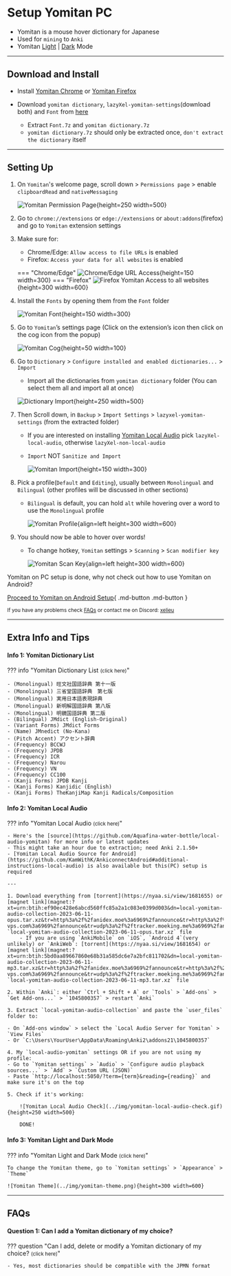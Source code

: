 # Setup Yomitan PC

- Yomitan is a mouse hover dictionary for Japanese
- Used for `mining` to `Anki`
- Yomitan [Light](../img/yomitan-light.png) | [Dark](../img/yomitan-dark.png) Mode

---

## Download and Install

- Install [Yomitan Chrome](https://chrome.google.com/webstore/detail/yomitan/likgccmbimhjbgkjambclfkhldnlhbnn) or [Yomitan Firefox](https://addons.mozilla.org/en-US/firefox/addon/yomitan/)

- Download `yomitan dictionary`, `lazyXel-yomitan-settings`(download both) and `Font` from [here](https://drive.google.com/drive/folders/1s_PdQ9HWvpDFXkh_AGGzVgqrFBGhUsbI?usp=sharing)
    - Extract `Font.7z` and `yomitan dictionary.7z`
    - `yomitan dictionary.7z` should only be extracted once, `don't extract the dictionary` itself

---

## Setting Up

1. On `Yomitan`'s welcome page, scroll down > `Permissions page` > enable `clipboardRead` and `nativeMessaging`

    ![Yomitan Permission Page](../img/yomitan-permission.png){height=250 width=500}

2. Go to `chrome://extensions` or `edge://extensions` or `about:addons`(firefox) and go to `Yomitan` extension settings

3. Make sure for:
    - Chrome/Edge: `Allow access to file URLs` is enabled
    - Firefox: `Access your data for all websites` is enabled

    === "Chrome/Edge"
        ![Chrome/Edge URL Access](../img/chromium-url-access.png){height=150 width=300}
    === "Firefox"
        ![Firefox Yomitan Access to all websites](../img/firefox-url-access.png){height=300 width=600}

4. Install the `Fonts` by opening them from the `Font` folder

    ![Yomitan Font](../img/fonts.png){height=150 width=300}

5. Go to `Yomitan`’s settings page (Click on the extension’s icon then click on the cog icon from the popup)

    ![Yomitan Cog](../img/yomitan-cog.png){height=50 width=100}

6. Go to `Dictionary` > `Configure installed and enabled dictionaries...` > `Import`
    - Import all the dictionaries from `yomitan dictionary` folder (You can select them all and import all at once)

    ![Dictionary Import](../img/yomitan-dictionary-import.png){height=250 width=500}

7. Then Scroll down, in `Backup` > `Import Settings` > `lazyxel-yomitan-settings` (from the extracted folder)
    - If you are interested on installing [Yomitan Local Audio](https://xelieu.github.io/jp-lazy-guide/setupYomitanOnPC/#yomitan-local-audio) pick `lazyXel-local-audio`, otherwise `lazyXel-non-local-audio`
    - `Import` NOT `Sanitize and Import`
    
        ![Yomitan Import](../img/yomitan-import.png){height=150 width=300}

8. Pick a profile(`Default` and `Editing`), usually between `Monolingual` and `Bilingual` (other profiles will be discussed in other sections)
    - `Bilingual` is default, you can hold `alt` while hovering over a word to use the `Monolingual` profile

        ![Yomitan Profile](../img/yomitan-profiles.png){align=left height=300 width=600}

9. You should now be able to hover over words!
    - To change hotkey, `Yomitan` settings > `Scanning` > `Scan modifier key`
    
        ![Yomitan Scan Key](../img/yomitan-scan-key.png){align=left height=300 width=600}
    

Yomitan on PC setup is done, why not check out how to use Yomitan on Android?

[Proceed to Yomitan on Android Setup](setupYomitanOnAndroid.md){ .md-button .md-button }

<small>If you have any problems check [FAQs](https://xelieu.github.io/jp-lazy-guide/setupYomitanOnPC/#faqs) or contact me on Discord: [xelieu](https://www.discordapp.com/users/719459399168426054)</small>

---

## Extra Info and Tips

#### Info 1: Yomitan Dictionary List

??? info "Yomitan Dictionary List <small>(click here)</small>"

    - (Monolingual) 旺文社国語辞典 第十一版
    - (Monolingual) 三省堂国語辞典　第七版
    - (Monolingual) 実用日本語表現辞典
    - (Monolingual) 新明解国語辞典 第八版
    - (Monolingual) 明鏡国語辞典 第二版
    - (Bilingual) JMdict (English-Original)
    - (Variant Forms) JMdict Forms
    - (Name) JMnedict (No-Kana)
    - (Pitch Accent) アクセント辞典
    - (Frequency) BCCWJ
    - (Frequency) JPDB
    - (Frequency) ICR
    - (Frequency) Narou
    - (Frequency) VN
    - (Frequency) CC100
    - (Kanji Forms) JPDB Kanji
    - (Kanji Forms) Kanjidic (English)
    - (Kanji Forms) TheKanjiMap Kanji Radicals/Composition

#### Info 2: Yomitan Local Audio

??? info "Yomitan Local Audio <small>(click here)</small>"

    - Here's the [source](https://github.com/Aquafina-water-bottle/local-audio-yomitan) for more info or latest updates
    - This might take an hour due to extraction; need Anki 2.1.50+
    - [Yomitan Local Audio Source for Android](https://github.com/KamWithK/AnkiconnectAndroid#additional-instructions-local-audio) is also available but this(PC) setup is required

    ---

    1. Download everything from [torrent](https://nyaa.si/view/1681655) or [magnet link](magnet:?xt=urn:btih:ef90ec428e6abcd560ffc85a2a1c083e0399d003&dn=local-yomitan-audio-collection-2023-06-11-opus.tar.xz&tr=http%3a%2f%2fanidex.moe%3a6969%2fannounce&tr=http%3a%2f%2fnyaa.tracker.wf%3a7777%2fannounce&tr=udp%3a%2f%2fexodus.desync.com%3a6969%2fannounce&tr=udp%3a%2f%2ftracker.opentrackr.org%3a1337%2fannounce&tr=udp%3a%2f%2fopen.stealth.si%3a80%2fannounce&tr=udp%3a%2f%2ftracker.tiny-vps.com%3a6969%2fannounce&tr=udp%3a%2f%2ftracker.moeking.me%3a6969%2fannounce&tr=udp%3a%2f%2fopentracker.i2p.rocks%3a6969%2fannounce&tr=udp%3a%2f%2ftracker.openbittorrent.com%3a6969%2fannounce&tr=udp%3a%2f%2ftracker.torrent.eu.org%3a451%2fannounce&tr=udp%3a%2f%2fexplodie.org%3a6969%2fannounce&tr=udp%3a%2f%2ftracker.zerobytes.xyz%3a1337%2fannounce): `local-yomitan-audio-collection-2023-06-11-opus.tar.xz` file
        - If you are using `AnkiMobile` on `iOS`, `Android 4`(very unlikely) or `AnkiWeb`: [torrent](https://nyaa.si/view/1681654) or [magnet link](magnet:?xt=urn:btih:5bd0aa89667860e68b31a585dc6e7a2bfc811702&dn=local-yomitan-audio-collection-2023-06-11-mp3.tar.xz&tr=http%3a%2f%2fanidex.moe%3a6969%2fannounce&tr=http%3a%2f%2fnyaa.tracker.wf%3a7777%2fannounce&tr=udp%3a%2f%2fexodus.desync.com%3a6969%2fannounce&tr=udp%3a%2f%2ftracker.opentrackr.org%3a1337%2fannounce&tr=udp%3a%2f%2fopen.stealth.si%3a80%2fannounce&tr=udp%3a%2f%2ftracker.tiny-vps.com%3a6969%2fannounce&tr=udp%3a%2f%2ftracker.moeking.me%3a6969%2fannounce&tr=udp%3a%2f%2fopentracker.i2p.rocks%3a6969%2fannounce&tr=udp%3a%2f%2ftracker.openbittorrent.com%3a6969%2fannounce&tr=udp%3a%2f%2ftracker.torrent.eu.org%3a451%2fannounce&tr=udp%3a%2f%2fexplodie.org%3a6969%2fannounce&tr=udp%3a%2f%2ftracker.zerobytes.xyz%3a1337%2fannounce) `local-yomitan-audio-collection-2023-06-11-mp3.tar.xz` file

    2. Within `Anki`: either `Ctrl + Shift + A` or `Tools` > `Add-ons` > `Get Add-ons...` > `1045800357` > restart `Anki`

    3. Extract `local-yomitan-audio-collection` and paste the `user_files` folder to:
    
    - On `Add-ons window` > select the `Local Audio Server for Yomitan` > `View Files`
    - Or `C:\Users\YourUser\AppData\Roaming\Anki2\addons21\1045800357`

    4. My `local-audio-yomitan` settings OR if you are not using my profile:
    - Go to `Yomitan settings` > `Audio` > `Configure audio playback sources...` > `Add` > `Custom URL (JSON)`
    - Paste `http://localhost:5050/?term={term}&reading={reading}` and make sure it's on the top

    5. Check if it's working:
    
        ![Yomitan Local Audio Check](../img/yomitan-local-audio-check.gif){height=250 width=500}

        DONE!

#### Info 3: Yomitan Light and Dark Mode

??? info "Yomitan Light and Dark Mode <small>(click here)</small>"

    To change the Yomitan theme, go to `Yomitan settings` > `Appearance` > `Theme`

    ![Yomitan Theme](../img/yomitan-theme.png){height=300 width=600}

---

## FAQs

#### Question 1: Can I add a Yomitan dictionary of my choice?

??? question "Can I add, delete or modify a Yomitan dictionary of my choice? <small>(click here)</small>"

    - Yes, most dictionaries should be compatible with the JPMN format
